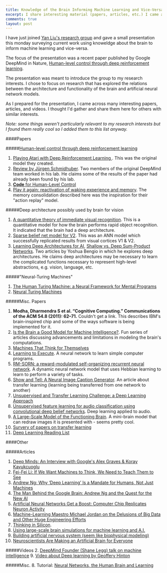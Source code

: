 ```yaml
---
title: Knowledge of the Brain Informing Machine Learning and Vice-Versa
excerpt: I share interesting material (papers, articles, etc.) I came across related to how brain research is complimenting machine learning research and vice-versa.
comments: true
layout: post
---
```


I have just joined [Yan Liu's research group](http://www-bcf.usc.edu/~liu32/) and gave a small presentation this monday surveying current work using knoweldge about the brain to inform machine learning and vice-versa.

The focus of the presentation was a recent paper published by Google DeepMind in Nature, [Human-level control through deep reinforcement learning](http://www.nature.com/nature/journal/v518/n7540/full/nature14236.html).

The presentation was meant to introduce the group to my research interests. I chose to focus on research that has explored the relations between the architecture and functionality of the brain and artificial neural network models. 

As I prepared for the presentation, I came across many interesting papers, articles, and videos. I thought I'd gather and share them here for others with similar interests. 

*Note: some things weren't particularly relevant to my research interests but I found them really cool so I added them to this list anyway.*

####Papers

#####[Human-level control through deep reinforcement learning](http://www.nature.com/nature/journal/v518/n7540/full/nature14236.html)
1. [Playing Atari with Deep Reinforcement Learning ](https://www.cs.toronto.edu/~vmnih/docs/dqn.pdf). This was the original model they created.
1. [Review by Jürgen Schmidhuber](http://people.idsia.ch/~juergen/naturedeepmind.html). Two members of the original DeepMind team worked in his lab. He claims some of the results of the paper had already been found by his lab.
1. [**Code** for Human-Level Control](https://sites.google.com/a/deepmind.com/dqn/)
1. [Play it again: reactivation of waking experience and memory](http://ac.els-cdn.com/S0166223610000172/1-s2.0-S0166223610000172-main.pdf?_tid=77068256-8c45-11e5-b963-00000aab0f26&acdnat=1447666748_9c10668ad2aa41dc9b08bea73b771683). The memory consolidation described here was the inspiration for their "action replay" model.

#####Deep architecture possibly used by brain for vision
1. [A quantitative theory of immediate visual recognition](http://serre-lab.clps.brown.edu/wp-content/uploads/2012/08/Serre_etal_PBR07_wfig.pdf). This is a quantitative model for how the brain performs rapid object recognition. It indicated that the brain had a deep architecture.
1. [Sparse belief net model for V2](http://papers.nips.cc/paper/3313-sparse-deep-belief-net-model-for-visual-area-v2.pdf). This was an ANN model which successfully replicated results from visual cortices V1 & V2.
1. [Learning Deep Architectures for AI](http://www.iro.umontreal.ca/~pift6266/A08/documents/ftml.pdf), [Shallow vs. Deep Sum-Product Networks](http://papers.nips.cc/paper/4350-shallow-vs-deep-sum-product-networks.pdf). Two articles by Yoshua Bengio in which he explores deep architectures. He claims deep architectures may be necessary to learn the complicated functions necessary to represent high-level abstractions, e.g. vision, language, etc.

#####"Neural-Turing Machines"
1. [The Human Turing Machine: a Neural Framework for Mental Programs](http://www.ncbi.nlm.nih.gov/pubmed/21696998)
1. [Neural Turing Machines](http://arxiv.org/abs/1410.5401)

#####Misc. Papers
1. **Modha, Dharmendra S et al. “Cognitive Computing.” Communications of the ACM 54.8 (2011): 62–71.** Couldn't get a link. This describes IBM's brain-inspired chip and some of the ways software is being implemented for it.
1. [Is the Brain a Good Model for Machine Intelligence?](http://www.gatsby.ucl.ac.uk/~demis/TuringSpecialIssue(Nature2012).pdf). Fun series of articles discussing advancements and limitations in modeling the brain's computations.
1. [Machines That Think for Themselves](http://www.nature.com/scientificamerican/journal/v307/n1/full/scientificamerican0712-78.html)
1. [Learning to Execute](http://arxiv.org/abs/1410.4615). A neural network to learn simple computer programs.
1. [RM-SORN: a reward-modulated self-organizing recurrent neural network](http://www.ncbi.nlm.nih.gov/pmc/articles/PMC4371712/). A dynamic neural network model that uses Hebbian learning to learn to perform a variety of tasks. 
1. [Show and Tell: A Neural Image Caption Generator](http://arxiv.org/pdf/1411.4555v1.pdf). An article about transfer learning (learning being transferred from one network to another)
1. [Unsupervised and Transfer Learning Challenge: a Deep Learning Approach](http://jmlr.csail.mit.edu/proceedings/papers/v27/mesnil12a/mesnil12a.pdf)
1. [Unsupervised feature learning for audio classification using convolutional deep belief networks](http://papers.nips.cc/paper/3674-unsupervised-feature-learning-for-audio-classification-using-convolutional-deep-belief-networks.pdf). Deep learning applied to audio.
1. [A Large-Scale Model of the
Functioning Brain](http://www.sciencemag.org/content/338/6111/1202.full.pdf). A mini-brain model that can redraw images it is presented with - seems pretty cool.
1. [Survery of papers on transfer learning](https://scholar.google.nl/scholar?cluster=17771403852323259019&hl=en&as_sdt=0,5)
1. [Deep Learning Reading List](http://deeplearning.net/reading-list/)

####Other

#####Articles
1. [Deep Minds: An Interview with Google's Alex Graves & Koray Kavukcuoglu](https://www.linkedin.com/pulse/deep-minds-interview-googles-alex-graves-koray-sophie-curtis)
3. [Fei-Fei Li: If We Want Machines to Think, We Need to Teach Them to See](http://www.wired.com/brandlab/2015/04/fei-fei-li-want-machines-think-need-teach-see/)
4. [Andrew Ng: Why ‘Deep Learning’ Is a Mandate for Humans, Not Just Machines](http://www.wired.com/brandlab/2015/05/andrew-ng-deep-learning-mandate-humans-not-just-machines/)
4. [The Man Behind the Google Brain: Andrew Ng and the Quest for the New AI](http://www.wired.com/2013/05/neuro-artificial-intelligence/)
6. [Artificial Neural Networks Get a Boost: Computer Chip Replicates Neuron Activity](http://www.decodedscience.org/artificial-neural-networks-get-a-boost-computer-chip-replicates-neuron-activity/5894)
7. [Machine-Learning Maestro Michael Jordan on the Delusions of Big Data and Other Huge Engineering Efforts](http://spectrum.ieee.org/robotics/artificial-intelligence/machinelearning-maestro-michael-jordan-on-the-delusions-of-big-data-and-other-huge-engineering-efforts)
11. [Thinking in Silicon](http://www.technologyreview.com/featuredstory/522476/thinking-in-silicon/).
13. [Using large-scale brain simulations for machine learning and A.I.](https://googleblog.blogspot.com/2012/06/using-large-scale-brain-simulations-for.html)
1. [Building artificial nervous system (seem like biophysical modeling)](http://www.theatlantic.com/video/archive/2012/07/mapping-the-brains-neural-networks-to-build-an-artificial-nervous-system/260397/)
2. [Neuroscientists Are Making an Artificial Brain for Everyone](http://www.wired.com/2015/05/nara-logics-ai/)

#####Videos
2. [DeepMind Founder (Shane Legg) talk on machine intelligence](https://www.youtube.com/watch?v=evNCyRL3DOU)
9. [Video about Deep learning by Geoffery Hinton](https://www.youtube.com/watch?v=1Wp3IIpssEc)

#####Misc.
8. Tutorial: [Neural Networks, the Human Brain and Learning](http://www.doc.ic.ac.uk/~nd/surprise_96/journal/vol2/cs11/article2.html)

